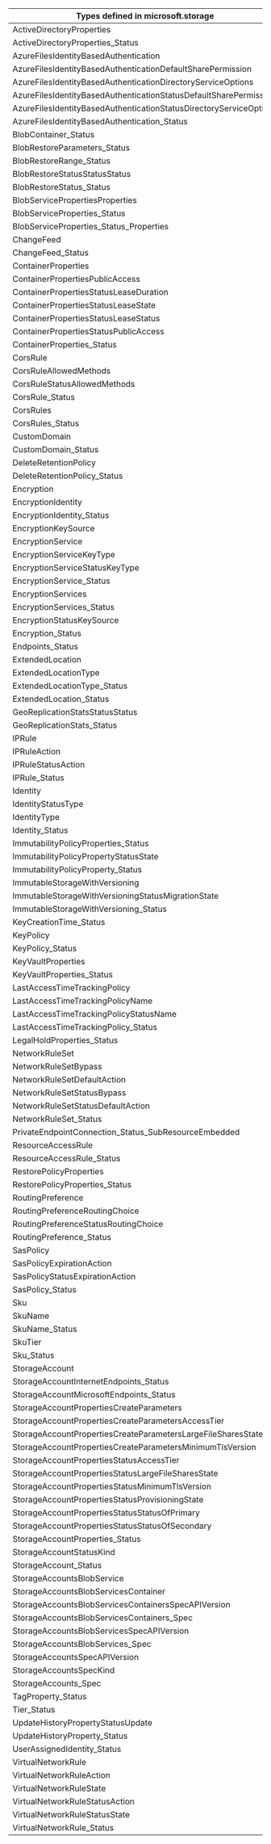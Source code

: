 | Types defined in microsoft.storage                                 | v1alpha1api20210401 |
|--------------------------------------------------------------------|---------------------|
| ActiveDirectoryProperties                                          | v1alpha1api20210401 |
| ActiveDirectoryProperties_Status                                   | v1alpha1api20210401 |
| AzureFilesIdentityBasedAuthentication                              | v1alpha1api20210401 |
| AzureFilesIdentityBasedAuthenticationDefaultSharePermission        | v1alpha1api20210401 |
| AzureFilesIdentityBasedAuthenticationDirectoryServiceOptions       | v1alpha1api20210401 |
| AzureFilesIdentityBasedAuthenticationStatusDefaultSharePermission  | v1alpha1api20210401 |
| AzureFilesIdentityBasedAuthenticationStatusDirectoryServiceOptions | v1alpha1api20210401 |
| AzureFilesIdentityBasedAuthentication_Status                       | v1alpha1api20210401 |
| BlobContainer_Status                                               | v1alpha1api20210401 |
| BlobRestoreParameters_Status                                       | v1alpha1api20210401 |
| BlobRestoreRange_Status                                            | v1alpha1api20210401 |
| BlobRestoreStatusStatusStatus                                      | v1alpha1api20210401 |
| BlobRestoreStatus_Status                                           | v1alpha1api20210401 |
| BlobServicePropertiesProperties                                    | v1alpha1api20210401 |
| BlobServiceProperties_Status                                       | v1alpha1api20210401 |
| BlobServiceProperties_Status_Properties                            | v1alpha1api20210401 |
| ChangeFeed                                                         | v1alpha1api20210401 |
| ChangeFeed_Status                                                  | v1alpha1api20210401 |
| ContainerProperties                                                | v1alpha1api20210401 |
| ContainerPropertiesPublicAccess                                    | v1alpha1api20210401 |
| ContainerPropertiesStatusLeaseDuration                             | v1alpha1api20210401 |
| ContainerPropertiesStatusLeaseState                                | v1alpha1api20210401 |
| ContainerPropertiesStatusLeaseStatus                               | v1alpha1api20210401 |
| ContainerPropertiesStatusPublicAccess                              | v1alpha1api20210401 |
| ContainerProperties_Status                                         | v1alpha1api20210401 |
| CorsRule                                                           | v1alpha1api20210401 |
| CorsRuleAllowedMethods                                             | v1alpha1api20210401 |
| CorsRuleStatusAllowedMethods                                       | v1alpha1api20210401 |
| CorsRule_Status                                                    | v1alpha1api20210401 |
| CorsRules                                                          | v1alpha1api20210401 |
| CorsRules_Status                                                   | v1alpha1api20210401 |
| CustomDomain                                                       | v1alpha1api20210401 |
| CustomDomain_Status                                                | v1alpha1api20210401 |
| DeleteRetentionPolicy                                              | v1alpha1api20210401 |
| DeleteRetentionPolicy_Status                                       | v1alpha1api20210401 |
| Encryption                                                         | v1alpha1api20210401 |
| EncryptionIdentity                                                 | v1alpha1api20210401 |
| EncryptionIdentity_Status                                          | v1alpha1api20210401 |
| EncryptionKeySource                                                | v1alpha1api20210401 |
| EncryptionService                                                  | v1alpha1api20210401 |
| EncryptionServiceKeyType                                           | v1alpha1api20210401 |
| EncryptionServiceStatusKeyType                                     | v1alpha1api20210401 |
| EncryptionService_Status                                           | v1alpha1api20210401 |
| EncryptionServices                                                 | v1alpha1api20210401 |
| EncryptionServices_Status                                          | v1alpha1api20210401 |
| EncryptionStatusKeySource                                          | v1alpha1api20210401 |
| Encryption_Status                                                  | v1alpha1api20210401 |
| Endpoints_Status                                                   | v1alpha1api20210401 |
| ExtendedLocation                                                   | v1alpha1api20210401 |
| ExtendedLocationType                                               | v1alpha1api20210401 |
| ExtendedLocationType_Status                                        | v1alpha1api20210401 |
| ExtendedLocation_Status                                            | v1alpha1api20210401 |
| GeoReplicationStatsStatusStatus                                    | v1alpha1api20210401 |
| GeoReplicationStats_Status                                         | v1alpha1api20210401 |
| IPRule                                                             | v1alpha1api20210401 |
| IPRuleAction                                                       | v1alpha1api20210401 |
| IPRuleStatusAction                                                 | v1alpha1api20210401 |
| IPRule_Status                                                      | v1alpha1api20210401 |
| Identity                                                           | v1alpha1api20210401 |
| IdentityStatusType                                                 | v1alpha1api20210401 |
| IdentityType                                                       | v1alpha1api20210401 |
| Identity_Status                                                    | v1alpha1api20210401 |
| ImmutabilityPolicyProperties_Status                                | v1alpha1api20210401 |
| ImmutabilityPolicyPropertyStatusState                              | v1alpha1api20210401 |
| ImmutabilityPolicyProperty_Status                                  | v1alpha1api20210401 |
| ImmutableStorageWithVersioning                                     | v1alpha1api20210401 |
| ImmutableStorageWithVersioningStatusMigrationState                 | v1alpha1api20210401 |
| ImmutableStorageWithVersioning_Status                              | v1alpha1api20210401 |
| KeyCreationTime_Status                                             | v1alpha1api20210401 |
| KeyPolicy                                                          | v1alpha1api20210401 |
| KeyPolicy_Status                                                   | v1alpha1api20210401 |
| KeyVaultProperties                                                 | v1alpha1api20210401 |
| KeyVaultProperties_Status                                          | v1alpha1api20210401 |
| LastAccessTimeTrackingPolicy                                       | v1alpha1api20210401 |
| LastAccessTimeTrackingPolicyName                                   | v1alpha1api20210401 |
| LastAccessTimeTrackingPolicyStatusName                             | v1alpha1api20210401 |
| LastAccessTimeTrackingPolicy_Status                                | v1alpha1api20210401 |
| LegalHoldProperties_Status                                         | v1alpha1api20210401 |
| NetworkRuleSet                                                     | v1alpha1api20210401 |
| NetworkRuleSetBypass                                               | v1alpha1api20210401 |
| NetworkRuleSetDefaultAction                                        | v1alpha1api20210401 |
| NetworkRuleSetStatusBypass                                         | v1alpha1api20210401 |
| NetworkRuleSetStatusDefaultAction                                  | v1alpha1api20210401 |
| NetworkRuleSet_Status                                              | v1alpha1api20210401 |
| PrivateEndpointConnection_Status_SubResourceEmbedded               | v1alpha1api20210401 |
| ResourceAccessRule                                                 | v1alpha1api20210401 |
| ResourceAccessRule_Status                                          | v1alpha1api20210401 |
| RestorePolicyProperties                                            | v1alpha1api20210401 |
| RestorePolicyProperties_Status                                     | v1alpha1api20210401 |
| RoutingPreference                                                  | v1alpha1api20210401 |
| RoutingPreferenceRoutingChoice                                     | v1alpha1api20210401 |
| RoutingPreferenceStatusRoutingChoice                               | v1alpha1api20210401 |
| RoutingPreference_Status                                           | v1alpha1api20210401 |
| SasPolicy                                                          | v1alpha1api20210401 |
| SasPolicyExpirationAction                                          | v1alpha1api20210401 |
| SasPolicyStatusExpirationAction                                    | v1alpha1api20210401 |
| SasPolicy_Status                                                   | v1alpha1api20210401 |
| Sku                                                                | v1alpha1api20210401 |
| SkuName                                                            | v1alpha1api20210401 |
| SkuName_Status                                                     | v1alpha1api20210401 |
| SkuTier                                                            | v1alpha1api20210401 |
| Sku_Status                                                         | v1alpha1api20210401 |
| StorageAccount                                                     | v1alpha1api20210401 |
| StorageAccountInternetEndpoints_Status                             | v1alpha1api20210401 |
| StorageAccountMicrosoftEndpoints_Status                            | v1alpha1api20210401 |
| StorageAccountPropertiesCreateParameters                           | v1alpha1api20210401 |
| StorageAccountPropertiesCreateParametersAccessTier                 | v1alpha1api20210401 |
| StorageAccountPropertiesCreateParametersLargeFileSharesState       | v1alpha1api20210401 |
| StorageAccountPropertiesCreateParametersMinimumTlsVersion          | v1alpha1api20210401 |
| StorageAccountPropertiesStatusAccessTier                           | v1alpha1api20210401 |
| StorageAccountPropertiesStatusLargeFileSharesState                 | v1alpha1api20210401 |
| StorageAccountPropertiesStatusMinimumTlsVersion                    | v1alpha1api20210401 |
| StorageAccountPropertiesStatusProvisioningState                    | v1alpha1api20210401 |
| StorageAccountPropertiesStatusStatusOfPrimary                      | v1alpha1api20210401 |
| StorageAccountPropertiesStatusStatusOfSecondary                    | v1alpha1api20210401 |
| StorageAccountProperties_Status                                    | v1alpha1api20210401 |
| StorageAccountStatusKind                                           | v1alpha1api20210401 |
| StorageAccount_Status                                              | v1alpha1api20210401 |
| StorageAccountsBlobService                                         | v1alpha1api20210401 |
| StorageAccountsBlobServicesContainer                               | v1alpha1api20210401 |
| StorageAccountsBlobServicesContainersSpecAPIVersion                | v1alpha1api20210401 |
| StorageAccountsBlobServicesContainers_Spec                         | v1alpha1api20210401 |
| StorageAccountsBlobServicesSpecAPIVersion                          | v1alpha1api20210401 |
| StorageAccountsBlobServices_Spec                                   | v1alpha1api20210401 |
| StorageAccountsSpecAPIVersion                                      | v1alpha1api20210401 |
| StorageAccountsSpecKind                                            | v1alpha1api20210401 |
| StorageAccounts_Spec                                               | v1alpha1api20210401 |
| TagProperty_Status                                                 | v1alpha1api20210401 |
| Tier_Status                                                        | v1alpha1api20210401 |
| UpdateHistoryPropertyStatusUpdate                                  | v1alpha1api20210401 |
| UpdateHistoryProperty_Status                                       | v1alpha1api20210401 |
| UserAssignedIdentity_Status                                        | v1alpha1api20210401 |
| VirtualNetworkRule                                                 | v1alpha1api20210401 |
| VirtualNetworkRuleAction                                           | v1alpha1api20210401 |
| VirtualNetworkRuleState                                            | v1alpha1api20210401 |
| VirtualNetworkRuleStatusAction                                     | v1alpha1api20210401 |
| VirtualNetworkRuleStatusState                                      | v1alpha1api20210401 |
| VirtualNetworkRule_Status                                          | v1alpha1api20210401 |
